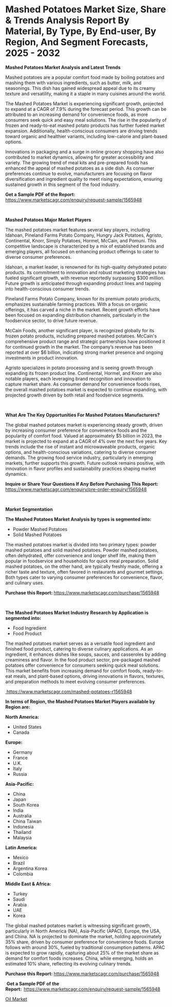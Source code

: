 <p><h1>Mashed Potatoes Market Size, Share & Trends Analysis Report By Material, By Type, By End-user, By Region, And Segment Forecasts, 2025 - 2032</h1></p><p><strong>Mashed Potatoes Market Analysis and Latest Trends</strong></p>
<p><p>Mashed potatoes are a popular comfort food made by boiling potatoes and mashing them with various ingredients, such as butter, milk, and seasonings. This dish has gained widespread appeal due to its creamy texture and versatility, making it a staple in many cuisines around the world.</p><p>The Mashed Potatoes Market is experiencing significant growth, projected to expand at a CAGR of 7.9% during the forecast period. This growth can be attributed to an increasing demand for convenience foods, as more consumers seek quick and easy meal solutions. The rise in the popularity of frozen and ready-to-eat mashed potato products has further fueled market expansion. Additionally, health-conscious consumers are driving trends toward organic and healthier variants, including low-calorie and plant-based options.</p><p>Innovations in packaging and a surge in online grocery shopping have also contributed to market dynamics, allowing for greater accessibility and variety. The growing trend of meal kits and pre-prepared foods has enhanced the appeal of mashed potatoes as a side dish. As consumer preferences continue to evolve, manufacturers are focusing on flavor diversification and ingredient quality to meet rising expectations, ensuring sustained growth in this segment of the food industry.</p></p>
<p><strong>Get a Sample PDF of the Report:&nbsp;</strong> <a href="https://www.marketscagr.com/enquiry/request-sample/1565948?utm_campaign=2471&utm_medium=2&utm_source=Github&utm_content=ia&utm_term=07042025&utm_id=mashed-potatoes">https://www.marketscagr.com/enquiry/request-sample/1565948</a></p>
<p>&nbsp;</p>
<p><strong>Mashed Potatoes Major Market Players</strong></p>
<p><p>The mashed potatoes market features several key players, including Idahoan, Pineland Farms Potato Company, Hungry Jack Potatoes, Agristo, Continental, Knorr, Simply Potatoes, Hormel, McCain, and Pomuni. This competitive landscape is characterized by a mix of established brands and emerging players, all focused on enhancing product offerings to cater to diverse consumer preferences.</p><p>Idahoan, a market leader, is renowned for its high-quality dehydrated potato products. Its commitment to innovation and robust marketing strategies has fueled significant growth, with revenue reportedly surpassing $300 million. Future growth is anticipated through expanding product lines and tapping into health-conscious consumer trends.</p><p>Pineland Farms Potato Company, known for its premium potato products, emphasizes sustainable farming practices. With a focus on organic offerings, it has carved a niche in the market. Recent growth efforts have been focused on expanding distribution channels, particularly in the foodservice sector, to drive future revenue.</p><p>McCain Foods, another significant player, is recognized globally for its frozen potato products, including prepared mashed potatoes. McCain's comprehensive product range and strategic partnerships have positioned it for continued growth in the market. The company’s revenue has been reported at over $6 billion, indicating strong market presence and ongoing investments in product innovation.</p><p>Agristo specializes in potato processing and is seeing growth through expanding its frozen product line. Continental, Hormel, and Knorr are also notable players, each leveraging brand recognition and innovation to capture market share. As consumer demand for convenience foods rises, the overall mashed potatoes market is expected to continue expanding, with projected growth driven by both retail and foodservice segments.</p></p>
<p>&nbsp;</p>
<p><strong>What Are The Key Opportunities For Mashed Potatoes Manufacturers?</strong></p>
<p><p>The global mashed potatoes market is experiencing steady growth, driven by increasing consumer preference for convenience foods and the popularity of comfort food. Valued at approximately $5 billion in 2023, the market is projected to expand at a CAGR of 4% over the next five years. Key trends include the rise of instant and microwaveable products, organic options, and health-conscious variations, catering to diverse consumer demands. The growing food service industry, particularly in emerging markets, further supports this growth. Future outlook remains positive, with innovation in flavor profiles and sustainability practices shaping market dynamics.</p></p>
<p><strong>Inquire or Share Your Questions If Any Before Purchasing This Report:</strong> <a href="https://www.marketscagr.com/enquiry/pre-order-enquiry/1565948?utm_campaign=2471&utm_medium=2&utm_source=Github&utm_content=ia&utm_term=07042025&utm_id=mashed-potatoes">https://www.marketscagr.com/enquiry/pre-order-enquiry/1565948</a></p>
<p>&nbsp;</p>
<p><strong>Market Segmentation</strong></p>
<p><strong>The Mashed Potatoes Market Analysis by types is segmented into:</strong></p>
<p><ul><li>Powder Mashed Potatoes</li><li>Solid Mashed Potatoes</li></ul></p>
<p><p>The mashed potatoes market is divided into two primary types: powder mashed potatoes and solid mashed potatoes. Powder mashed potatoes, often dehydrated, offer convenience and longer shelf life, making them popular in foodservice and households for quick meal preparation. Solid mashed potatoes, on the other hand, are typically freshly made, offering a richer taste and texture, often favored in restaurants and gourmet settings. Both types cater to varying consumer preferences for convenience, flavor, and culinary uses.</p></p>
<p><strong>Purchase this Report:&nbsp;</strong><a href="https://www.marketscagr.com/purchase/1565948?utm_campaign=2471&utm_medium=2&utm_source=Github&utm_content=ia&utm_term=07042025&utm_id=mashed-potatoes">https://www.marketscagr.com/purchase/1565948</a></p>
<p>&nbsp;</p>
<p><strong>The Mashed Potatoes Market Industry Research by Application is segmented into:</strong></p>
<p><ul><li>Food Ingredient</li><li>Food Product</li></ul></p>
<p><p>The mashed potatoes market serves as a versatile food ingredient and finished food product, catering to diverse culinary applications. As an ingredient, it enhances dishes like soups, sauces, and casseroles by adding creaminess and flavor. In the food product sector, pre-packaged mashed potatoes offer convenience for consumers seeking quick meal solutions. This market benefits from increasing demand for comfort foods, ready-to-eat meals, and plant-based options, driving innovations in flavors, textures, and preparation methods to meet evolving consumer preferences.</p></p>
<p><a href="https://www.marketscagr.com/mashed-potatoes-r1565948?utm_campaign=2471&utm_medium=2&utm_source=Github&utm_content=ia&utm_term=07042025&utm_id=mashed-potatoes">&nbsp;https://www.marketscagr.com/mashed-potatoes-r1565948</a></p>
<p><strong>In terms of Region, the Mashed Potatoes Market Players available by Region are:</strong></p>
<p>
    <p> <strong> North America: </strong>
        <ul>
            <li>United States</li>
            <li>Canada</li>
        </ul>
        </p> 
    <p> <strong> Europe: </strong>
        <ul>
            <li>Germany</li>
            <li>France</li>
            <li>U.K.</li>
            <li>Italy</li>
            <li>Russia</li>
        </ul>
        </p> 
    <p> <strong> Asia-Pacific: </strong>
        <ul>
            <li>China</li>
            <li>Japan</li>
            <li>South Korea</li>
            <li>India</li>
            <li>Australia</li>
            <li>China Taiwan</li>
            <li>Indonesia</li>
            <li>Thailand</li>
            <li>Malaysia</li>
        </ul>
        </p> 
    <p> <strong> Latin America: </strong>
        <ul>
            <li>Mexico</li>
            <li>Brazil</li>
            <li>Argentina Korea</li>
            <li>Colombia</li>
        </ul>
        </p> 
    <p> <strong> Middle East & Africa: </strong>
        <ul>
            <li>Turkey</li>
            <li>Saudi</li>
            <li>Arabia</li>
            <li>UAE</li>
            <li>Korea</li>
        </ul>
    </p>
    </p>
<p><p>The global mashed potatoes market is witnessing significant growth, particularly in North America (NA), Asia-Pacific (APAC), Europe, the USA, and China. NA is projected to dominate the market, holding approximately 35% share, driven by consumer preference for convenience foods. Europe follows with around 30%, fueled by traditional consumption patterns. APAC is expected to grow rapidly, capturing about 25% of the market share as demand for comfort foods increases. China, while emerging, holds an estimated 10% share, reflecting its evolving culinary trends.</p></p>
<p><strong>Purchase this Report: </strong><a href="https://www.marketscagr.com/purchase/1565948?utm_campaign=2471&utm_medium=2&utm_source=Github&utm_content=ia&utm_term=07042025&utm_id=mashed-potatoes">https://www.marketscagr.com/purchase/1565948</a></p>
<p>&nbsp;<strong>Get a Sample PDF of the Report:&nbsp;&nbsp;</strong><a href="https://www.marketscagr.com/enquiry/request-sample/1565948?utm_campaign=2471&utm_medium=2&utm_source=Github&utm_content=ia&utm_term=07042025&utm_id=mashed-potatoes">https://www.marketscagr.com/enquiry/request-sample/1565948</a></p>
<p><strong></strong></p>
<p><p><a href="https://github.com/suleimannichelle7/Market-Research-Report-List-1/blob/main/oil-market.md?utm_campaign=2471&utm_medium=2&utm_source=Github&utm_content=ia&utm_term=07042025&utm_id=mashed-potatoes">Oil Market</a></p></p>